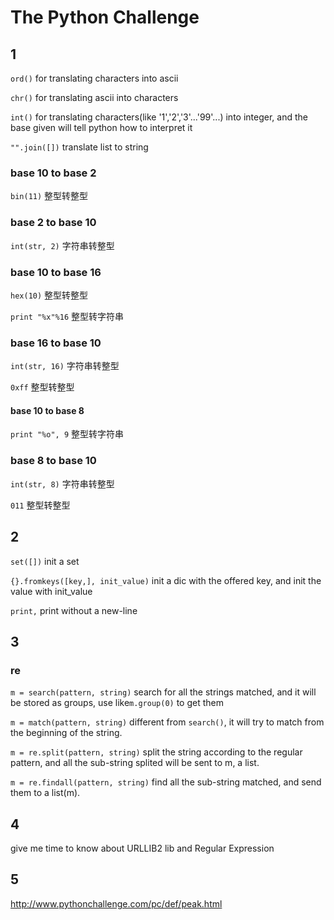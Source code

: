 # The Python Challenge

## 1

```ord()``` for translating characters into ascii

```chr()``` for translating ascii into characters

```int()``` for translating characters(like '1','2','3'...'99'...) into integer, and the base given will tell python how to interpret it

```"".join([])``` translate list to string

### base 10 to base 2

```bin(11)``` 整型转整型

### base 2 to base 10

```int(str, 2)``` 字符串转整型

### base 10 to base 16

```hex(10)``` 整型转整型

```print "%x"%16``` 整型转字符串

### base 16 to base 10

```int(str, 16)``` 字符串转整型

```0xff``` 整型转整型

#### base 10 to base 8

``` print "%o", 9 ``` 整型转字符串

### base 8 to base 10

```int(str, 8)``` 字符串转整型

```011``` 整型转整型


## 2

```set([])``` init a set

```{}.fromkeys([key,], init_value)``` init a dic with the offered key, and init the value with init_value 

```print,``` print without a new-line

## 3

### re

```m = search(pattern, string)```  search for all the strings matched, and it will be stored as groups, use like```m.group(0)``` to get them

```m = match(pattern, string)``` different from ```search()```, it will try to match from the beginning of the string.

```m = re.split(pattern, string)``` split the string according to the regular pattern, and all the sub-string splited will be sent to m, a list.

```m = re.findall(pattern, string)``` find all the sub-string matched, and send them to a list(m).

## 4

give me time to know about URLLIB2 lib and Regular Expression

## 5
http://www.pythonchallenge.com/pc/def/peak.html
